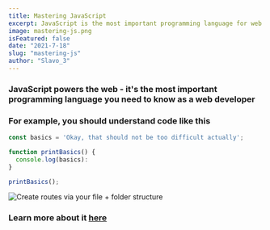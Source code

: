 ```yaml
---
title: Mastering JavaScript
excerpt: JavaScript is the most important programming language for web development. You probably don't know it well enough!
image: mastering-js.png
isFeatured: false
date: "2021-7-18"
slug: "mastering-js"
author: "Slavo_3"
---
```


### JavaScript powers the web - it's **the** most important programming language you need to know as a web developer

### For example, you should understand code like this

```js
const basics = 'Okay, that should not be too difficult actually';

function printBasics() {
  console.log(basics):
}

printBasics();
```

![Create routes via your file + folder structure](mastering-js.png)

### Learn more about it [here](https://www.enki.com)
